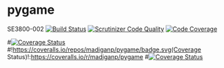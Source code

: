 # pygame
SE3800-002
[![Build Status](https://travis-ci.org/madiganp/pygame.svg?branch=master)](https://travis-ci.org/madiganp/pygame)
[![Scrutinizer Code Quality](https://scrutinizer-ci.com/g/madiganp/pygame/badges/quality-score.png?b=master)](https://scrutinizer-ci.com/g/madiganp/pygame/?branch=master)
[![Code Coverage](https://scrutinizer-ci.com/g/madiganp/pygame/badges/coverage.png?b=master)](https://scrutinizer-ci.com/g/madiganp/pygame/?branch=master)

#[![Coverage Status](https://coveralls.io/repos/madiganp/pygame/badge.png)](https://coveralls.io/r/madiganp/pygame)
#!https://coveralls.io/repos/madiganp/pygame/badge.svg(Coverage Status)!:https://coveralls.io/r/madiganp/pygame
#<a href='https://coveralls.io/r/madiganp/pygame'><img src='https://coveralls.io/repos/madiganp/pygame/badge.svg' alt='Coverage Status' /></a>

